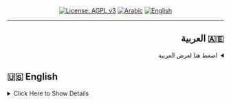 
<!-- Language Tabs -->
<div align="center">
  
[![License: AGPL v3](https://img.shields.io/badge/License-AGPL%20v3-blue.svg)](https://www.gnu.org/licenses/agpl-3.0)
  <a href="#arabic"><img src="https://img.shields.io/badge/العربية-🇦🇪-green?style=for-the-badge" alt="Arabic"></a>
  <a href="#english"><img src="https://img.shields.io/badge/English-🇺🇸-blue?style=for-the-badge" alt="English"></a>
</div>

---
<!-- Arabic Section -->
<div dir="rtl">
<h2 id="arabic"; dir="rtl">🇦🇪 العربية</h2>
<details>

<summary>اضغط هنا لعرض العربية</summary>

<p dir="rtl" style="text-align: right;">
FlowAI هو تطبيق أندرويد مفتوح المصدر يستخدم خدمة إمكانية الوصول (Accessibility Service) الذكية ليمكنك من كتابة أوامر <code>/ai</code> في أي مكان تكتب فيه.  
عند كتابة <code>/ai</code> متبوعة بطلبك، يقوم التطبيق بإرسالها إلى واجهة برمجة تطبيقات Google Gemini AI ويستبدل الأمر مباشرة بردّ ذكي ومهني بدون الحاجة للتبديل بين التطبيقات أو النسخ واللصق.
</p>
---

## ✨ ما هو FlowAI؟

- تطبيق ذكي يعتمد على Accessibility Service.  
- يمكنك تشغيل أوامر AI مباشرة أثناء الكتابة.  
- لا حاجة لاستبدال لوحة المفاتيح.  
- يستخدم Google Gemini API.  
- مفتوح المصدر مع تحكم كامل للمبرمج بمفاتيح API الخاصة به.

---

## 🌟 المشكلة التي أحلها

- الإزعاج الناتج عن التنقل بين التطبيقات عند الحاجة إلى نصوص مهنية أو مصقولة.  
- الحاجة لأداة AI تعمل في نفس المكان الذي تكتب فيه.  
- الحفاظ على تدفق كتابة سلس ومن دون انقطاع.

---

## 🚀 الميزات الرئيسية

- تشغيل AI في أي مكان بكتابة <code>/ai</code>.  
- استبدال ذكي وفوري للنص المدخل بالنص الناتج من AI.  
- يعمل مع أي لوحة مفاتيح مثل Gboard و SwiftKey.  
- لا يحتاج إلى استبدال لوحة المفاتيح.  
- يضمن خصوصيتك ولا يخزن بياناتك.

---

## 🔒 الخصوصية

خصوصيتك أولوية قصوى! 🛡️  
FlowAI لا يخزن أو يشارك بيانات نصوصك. ينشط فقط عند كتابة <code>/ai</code> — كل شيء يتم بأمان وشفافية.

---

## 📥 التحميل

يمكنك تحميل أحدث إصدار من FlowAI من صفحة الإصدارات على GitHub:  
[تحميل FlowAI](https://github.com/MohamedAlkindi/flow_ai/releases)

---

## 🚀 كيفية البدء

**الطريقة الأسهل:**  
حمّل التطبيق مباشرة من صفحة الإصدارات وثبته على جهازك.

**أو من المصدر:**  
1. استنساخ المستودع:  
   ```bash
   git clone https://github.com/MohamedAlkindi/flow_ai.git

2. أضف مفتاح API الخاص بـ Google Gemini في التطبيق.


3. بناء وتشغيل التطبيق:

flutter run


4. فعل خدمة إمكانية الوصول (Accessibility Service) الخاصة بـ FlowAI في إعدادات أندرويد.


5. ابدأ الكتابة في أي مكان:

/ai اكتب اعتذارًا مهنيًا للرد المتأخر/

وسترى رد AI ذكيًا يُستبدل مباشرة بطلبك!




---

## 🎥 معاينة التطبيق


https://github.com/user-attachments/assets/0291a027-9a8c-43b3-9189-8978a0d6c6d8

---

## 📸 لقطات الشاشة
<img width="400" height="800" alt="Screenshot_٢٠٢٥٠٨٢٥_١٩٤١٤٧" src="https://github.com/user-attachments/assets/9b405850-1542-4603-956d-a752bde64dc9" />
<img width="400" height="800" alt="Screenshot_٢٠٢٥٠٨٢٥_١٩٤٣٠٧" src="https://github.com/user-attachments/assets/c1796744-1b12-4b7a-a39d-7bb2bf0fae61" />
<img width="400" height="800" alt="Screenshot_٢٠٢٥٠٨٢٥_٢٠٠٠٤٠" src="https://github.com/user-attachments/assets/f0853278-1783-4c54-9634-589d0582c986" />
<img width="400" height="800" alt="Screenshot_٢٠٢٥٠٨٢٥_٢٠٠٠٢٤" src="https://github.com/user-attachments/assets/1be5fee6-00ce-4a4e-b2c4-e72ad9e00de4" />

---

## 🤝 المساهمة

نرحب بالمساهمات والاقتراحات!
للمساهمة أو التعاون، لا تتردد بالتواصل على:
bakirmohamedsami@gmail.com


---

[![الرخصة: AGPL v3](https://img.shields.io/badge/الرخصة-AGPL%20v3-1f8f4c.svg)](https://www.gnu.org/licenses/agpl-3.0)

## 📜 الرخصة

هذا المشروع مرخص بموجب **رخصة GNU AGPL الإصدار 3.0**.

يمكنك استخدام الكود وتعديله ومشاركته **طالما**:
- أي تعديلات تقوم بها يجب أن تكون مفتوحة المصدر بنفس الرخصة.
- إذا قمت بتشغيل البرنامج كخدمة (مثلاً على سيرفر)، يجب أن توفر شفرة المصدر للتعديلات التي أجريتها بشكل عام.

هذا يضمن بقاء FlowAI مجانيًا ومفتوحًا للمجتمع، ويمنع النسخ المغلقة أو الاستغلال التجاري دون المشاركة.

📄 النص الكامل للرخصة متوفر في ملف [LICENSE](./LICENSE).

### ❓ لماذا رخصة AGPL؟
رخصة AGPL تحمي الكود وحالة تشغيله كخدمة على الإنترنت.  
على عكس الرخص المرنة مثل MIT أو Apache، تضمن AGPL أنه إذا قام أحدهم بتطوير FlowAI أو تشغيله كخدمة، فإنه يجب عليه مشاركة التعديلات على شفرة المصدر.  
بهذا الشكل، يحافظ المشروع على الإنصاف والانفتاح، ويمنع استغلال الشركات الكبيرة أو المشاريع المغلقة للكود دون رد الجميل للمجتمع.

---
## ❤️ شكرًا لدعمك! استمتع بالكتابة السلسة مع FlowAI.


---
</div>
</details>
<h2 id="english">🇺🇸 English</h2>
<details>
  <summary>Click Here to Show Details</summary>
FlowAI is an open-source Android app using a smart Accessibility Service that lets you type /ai commands anywhere you write.
When you type /ai followed by your prompt, the app sends it to the Google Gemini AI API and instantly replaces your command with a polished AI-generated reply — no app switching or copy-pasting needed.


---

## ✨ What is FlowAI?

- A smart Accessibility Service-based app.

- Trigger AI commands directly as you type.

- No keyboard replacement needed.

- Uses Google Gemini API.

- Fully open source with developers control over API keys.



---

## 🌟 The Problem I Solve

- The annoying hassle of switching apps when you want professional or polished writing.

- The need for an AI tool working directly where you type.

- Keeping your typing flow uninterrupted and smooth.



---

## 🚀 Core Features

- Trigger AI anywhere by typing /ai.

- Instant, smart inline replacement of your typed request with AI output.

- Works with any keyboard like Gboard, SwiftKey, etc.

- No keyboard replacement needed.

- Privacy-first — does not store your text data.



---

## 🔒 Privacy

Your privacy is paramount! 🛡️
FlowAI does not store or share your text data. It only activates when /ai is typed — everything happens securely and transparently.


---

## 📥 Download

You can download the latest release of FlowAI from the GitHub releases page:
[Download FlowAI](https://github.com/MohamedAlkindi/flow_ai/releases)


---

## 🚀 Getting Started

The easiest way:
Download the app directly from the [Release Page](https://github.com/MohamedAlkindi/flow_ai/releases)
 and install it on your device.

Or from source:

1. Clone the repo:

git clone https://github.com/MohamedAlkindi/flow_ai.git


2. Add your Google Gemini API key in the app.


3. Build and run the app:

flutter run


4. Enable the FlowAI Accessibility Service in Android settings.


5. Start typing anywhere:

/ai write a professional apology for late reply/

and watch your request instantly replaced with smart AI text!




---

## 🎥 App Preview


https://github.com/user-attachments/assets/fbe0a5b3-0d91-4363-a324-b19ee59ac06a


---

## 📸 Screenshots
<img width="400" height="800" alt="Screenshot_20250825_193644" src="https://github.com/user-attachments/assets/0f228f1a-5d52-45e6-bb77-39a26363e53b" />
<img width="400" height="800" alt="Screenshot_20250825_193722" src="https://github.com/user-attachments/assets/3c21f6e7-fdfc-4aa7-810f-444a62bc343f" />
<img width="400" height="800" alt="Screenshot_20250825_193652" src="https://github.com/user-attachments/assets/1a018131-2508-4490-912d-20555b4141b8" />
<img width="400" height="800" alt="Screenshot_20250825_193734" src="https://github.com/user-attachments/assets/0a2bafd0-4efd-4366-b417-bbe8e17e060f" />

---

## 🤝 Contributing

Contributions and suggestions are welcome!
To contribute or collaborate, feel free to reach out at:
bakirmohamedsami@gmail.com


---


## 📜 License

This project is licensed under the **GNU AGPL v3.0** License.

You are free to use, modify, and share the code **as long as**:
- Any modifications you make are also open-sourced under the same license.
- If you run this software as a service (e.g., on a server), you must make the source code of your modified version publicly available.

This ensures FlowAI stays free and open for the community while preventing closed-source clones.

📄 Full license text is available in the [LICENSE](./LICENSE) file.

### ❓ Why AGPL?
AGPL protects both the code and the **software-as-a-service** use case.  
Unlike permissive licenses (MIT, Apache), AGPL ensures that if someone builds on FlowAI — even if they host it online — they must also share their source code changes.  
This keeps the project fair, open, and beneficial for everyone, without letting big companies or closed-source projects take it without giving back.

---

## ❤️ Thanks for your support! Enjoy seamless typing with FlowAI.
